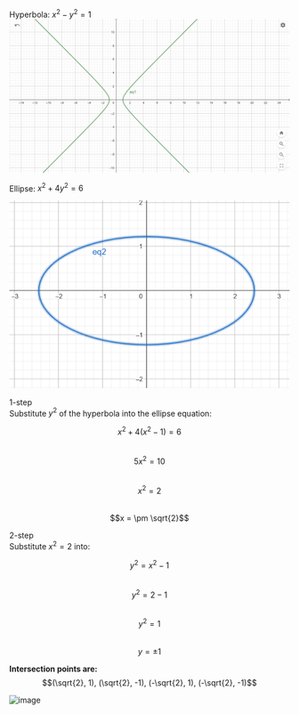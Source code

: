 Hyperbola: $x^2 - y^2 = 1$
![alt text](image.png)

Ellipse: $x^2 + 4y^2 = 6$

![alt text](image-1.png)

1-step  
Substitute $y^2$ of the hyperbola into the ellipse equation:  

$$x^2 + 4(x^2 - 1) = 6$$  
$$5x^2 = 10$$  
$$x^2 = 2$$  
$$x = \pm \sqrt{2}$$  

2-step  
Substitute $x^2 = 2$ into:  

$$y^2 = x^2 - 1$$  
$$y^2 = 2 - 1$$  
$$y^2 = 1$$  
$$y = \pm 1$$  

**Intersection points are:**
$$(\sqrt{2}, 1), (\sqrt{2}, -1), (-\sqrt{2}, 1), (-\sqrt{2}, -1)$$

![image](https://github.com/user-attachments/assets/0f94d9a0-8b59-42cf-a52e-6073eaf403e4)

